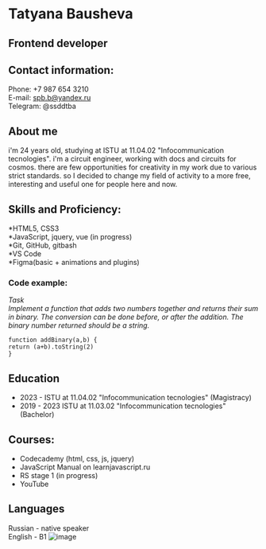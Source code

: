 # Tatyana Bausheva
## Frontend developer
## Contact information:
Phone: +7 987 654 3210     
E-mail: spb.b@yandex.ru     
Telegram: @ssddtba    
## About me
i'm 24 years old, studying at ISTU at 11.04.02 "Infocommunication tecnologies". i'm a circuit engineer, working with docs and circuits for cosmos. there are few opportunities for creativity in my work due to various strict standards. so I decided to change my field of activity to a more free, interesting and useful one for people here and now.
## Skills and Proficiency:
*HTML5, CSS3   
*JavaScript, jquery, vue (in progress)   
*Git, GitHub, gitbash   
*VS Code   
*Figma(basic + animations and plugins)   
### Code example:
*Task    
Implement a function that adds two numbers together and returns their sum in binary. The conversion can be done before, or after the addition.
The binary number returned should be a string.*
```
function addBinary(a,b) {
return (a+b).toString(2)
}
```
## Education
+ 2023 - 
ISTU at 11.04.02 "Infocommunication tecnologies" (Magistracy)
+ 2019 - 2023
ISTU at 11.03.02 "Infocommunication tecnologies" (Bachelor)

## Courses:
+ Codecademy (html, css, js, jquery)
+ JavaScript Manual on learnjavascript.ru
+ RS stage 1 (in progress)
+ YouTube

## Languages
Russian - native speaker   
English - B1 ![image](https://github.com/Spb-B/rsschool-cv/assets/135686449/5c604538-1769-4828-87b6-f662bbc54231)

